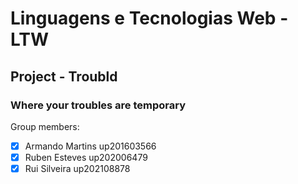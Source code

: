 # Linguagens e Tecnologias Web - LTW

## Project - **Troubld**
### Where your troubles are temporary

Group members:
- [x] Armando Martins up201603566
- [x] Ruben Esteves up202006479
- [x] Rui Silveira up202108878
